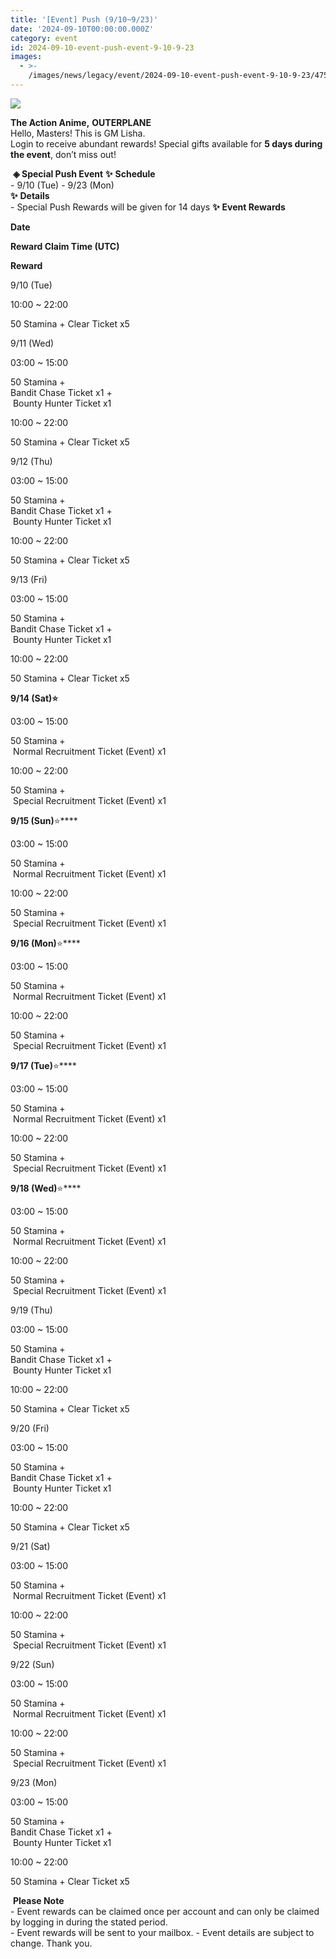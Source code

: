 ```yaml
---
title: '[Event] Push (9/10~9/23)'
date: '2024-09-10T00:00:00.000Z'
category: event
id: 2024-09-10-event-push-event-9-10-9-23
images:
  - >-
    /images/news/legacy/event/2024-09-10-event-push-event-9-10-9-23/4759c200b4a94ca4a56a76260f0d31bb.webp
---
```


![](/images/news/legacy/event/2024-09-10-event-push-event-9-10-9-23/4759c200b4a94ca4a56a76260f0d31bb.webp)  
  

**The Action Anime,** **OUTERPLANE**          
Hello, Masters! This is GM Lisha.  
Login to receive abundant rewards! Special gifts available for **5 days during the event**, don’t miss out!  
  
 **◈ Special Push Event** **✨** **Schedule**      
\- 9/10 (Tue) - 9/23 (Mon)  
**✨** **Details**     
\- Special Push Rewards will be given for 14 days **✨** **Event Rewards** 

**Date**

**Reward Claim Time (UTC)**

**Reward**

9/10 (Tue)

10:00 ~ 22:00

50 Stamina + Clear Ticket x5

9/11 (Wed)

03:00 ~ 15:00

50 Stamina +  
Bandit Chase Ticket x1 +  
 Bounty Hunter Ticket x1

10:00 ~ 22:00

50 Stamina + Clear Ticket x5

9/12 (Thu)

03:00 ~ 15:00

50 Stamina +  
Bandit Chase Ticket x1 +  
 Bounty Hunter Ticket x1

10:00 ~ 22:00

50 Stamina + Clear Ticket x5

9/13 (Fri)

03:00 ~ 15:00

50 Stamina +  
Bandit Chase Ticket x1 +  
 Bounty Hunter Ticket x1

10:00 ~ 22:00

50 Stamina + Clear Ticket x5

**9/14 (Sat)⭐**

03:00 ~ 15:00

50 Stamina +  
 Normal Recruitment Ticket (Event) x1

10:00 ~ 22:00

50 Stamina +  
 Special Recruitment Ticket (Event) x1

**9/15 (Sun)**⭐****

03:00 ~ 15:00

50 Stamina +  
 Normal Recruitment Ticket (Event) x1

10:00 ~ 22:00

50 Stamina +  
 Special Recruitment Ticket (Event) x1

**9/16 (Mon)**⭐****

03:00 ~ 15:00

50 Stamina +  
 Normal Recruitment Ticket (Event) x1

10:00 ~ 22:00

50 Stamina +  
 Special Recruitment Ticket (Event) x1

**9/17 (Tue)**⭐****

03:00 ~ 15:00

50 Stamina +  
 Normal Recruitment Ticket (Event) x1

10:00 ~ 22:00

50 Stamina +  
 Special Recruitment Ticket (Event) x1

**9/18 (Wed)**⭐****

03:00 ~ 15:00

50 Stamina +  
 Normal Recruitment Ticket (Event) x1

10:00 ~ 22:00

50 Stamina +  
 Special Recruitment Ticket (Event) x1

9/19 (Thu)

03:00 ~ 15:00

50 Stamina +  
Bandit Chase Ticket x1 +  
 Bounty Hunter Ticket x1

10:00 ~ 22:00

50 Stamina + Clear Ticket x5

9/20 (Fri)

03:00 ~ 15:00

50 Stamina +  
Bandit Chase Ticket x1 +  
 Bounty Hunter Ticket x1

10:00 ~ 22:00

50 Stamina + Clear Ticket x5

9/21 (Sat)

03:00 ~ 15:00

50 Stamina +  
 Normal Recruitment Ticket (Event) x1

10:00 ~ 22:00

50 Stamina +  
 Special Recruitment Ticket (Event) x1

9/22 (Sun)

03:00 ~ 15:00

50 Stamina +  
 Normal Recruitment Ticket (Event) x1

10:00 ~ 22:00

50 Stamina +  
 Special Recruitment Ticket (Event) x1

9/23 (Mon)

03:00 ~ 15:00

50 Stamina +  
Bandit Chase Ticket x1 +  
 Bounty Hunter Ticket x1

10:00 ~ 22:00

50 Stamina + Clear Ticket x5

 **Please Note**  
\- Event rewards can be claimed once per account and can only be claimed by logging in during the stated period.  
\- Event rewards will be sent to your mailbox. - Event details are subject to change. Thank you.
